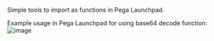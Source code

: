 Simple tools to import as functions in Pega Launchpad.

Example usage in Pega Launchpad for using base64 decode function:
![image](https://github.com/miratim/PegaLPSTTools/assets/5757640/fffb611b-a4df-4b9e-a29c-8581777a386e)
